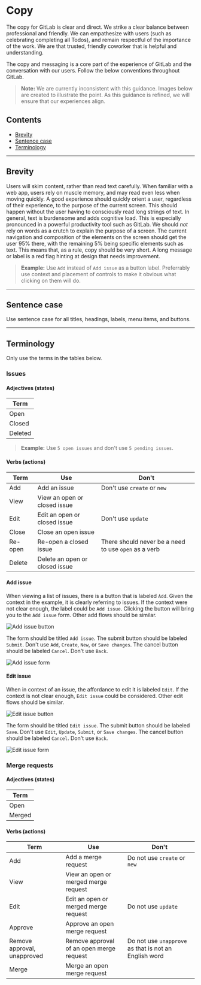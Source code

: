 # Copy

The copy for GitLab is clear and direct. We strike a clear balance between professional and friendly. We can empathesize with users (such as celebrating completing all Todos), and remain respectful of the importance of the work. We are that trusted, friendly coworker that is helpful and understanding.

The copy and messaging is a core part of the experience of GitLab and the conversation with our users. Follow the below conventions throughout GitLab. 

>**Note:**
We are currently inconsistent with this guidance. Images below are created to illustrate the point. As this guidance is refined, we will ensure that our experiences align.

## Contents
* [Brevity](#brevity)
* [Sentence case](#sentence-case)
* [Terminology](#terminology)

---

## Brevity
Users will skim content, rather than read text carefully.
When familiar with a web app, users rely on muscle memory, and may read even less when moving quickly.
A good experience should quickly orient a user, regardless of their experience, to the purpose of the current screen. This should happen without the user having to consciously read long strings of text.
In general, text is burdensome and adds cognitive load. This is especially pronounced in a powerful productivity tool such as GitLab.
We should _not_ rely on words as a crutch to explain the purpose of a screen.
The current navigation and composition of the elements on the screen should get the user 95% there, with the remaining 5% being specific elements such as text.
This means that, as a rule, copy should be very short. A long message or label is a red flag hinting at design that needs improvement.

>**Example:**
Use `Add` instead of `Add issue` as a button label.
Preferrably use context and placement of controls to make it obvious what clicking on them will do.

---

## Sentence case
Use sentence case for all titles, headings, labels, menu items, and buttons.

---

## Terminology
Only use the terms in the tables below.

### Issues

#### Adjectives (states)

| Term |
| ---- |
| Open |
| Closed |
| Deleted |

>**Example:**
Use `5 open issues` and don't use `5 pending issues`.

#### Verbs (actions)

| Term | Use | Don't |
| ---- | --- | --- |
| Add | Add an issue | Don't use `create` or `new` |
| View | View an open or closed issue ||
| Edit | Edit an open or closed issue | Don't use `update` |
| Close | Close an open issue ||
| Re-open | Re-open a closed issue | There should never be a need to use `open` as a verb |
| Delete | Delete an open or closed issue ||

#### Add issue

When viewing a list of issues, there is a button that is labeled `Add`. Given the context in the example, it is clearly referring to issues. If the context were not clear enough, the label could be `Add issue`. Clicking the button will bring you to the `Add issue` form. Other add flows should be similar.

![Add issue button](img/copy-form-addissuebutton.png)

The form should be titled `Add issue`. The submit button should be labeled `Submit`. Don't use `Add`, `Create`, `New`, or `Save changes`. The cancel button should be labeled `Cancel`. Don't use `Back`.

![Add issue form](img/copy-form-addissueform.png)

#### Edit issue

When in context of an issue, the affordance to edit it is labeled `Edit`. If the context is not clear enough, `Edit issue` could be considered. Other edit flows should be similar.

![Edit issue button](img/copy-form-editissuebutton.png)

The form should be titled `Edit issue`. The submit button should be labeled `Save`. Don't use `Edit`, `Update`, `Submit`, or `Save changes`. The cancel button should be labeled `Cancel`. Don't use `Back`.

![Edit issue form](img/copy-form-editissueform.png)


### Merge requests

#### Adjectives (states)

| Term |
| ---- |
| Open |
| Merged |

#### Verbs (actions)

| Term | Use | Don't |
| ---- | --- | --- |
| Add | Add a merge request | Do not use `create` or `new` |
| View | View an open or merged merge request ||
| Edit | Edit an open or merged merge request| Do not use `update` |
| Approve | Approve an open merge request ||
| Remove approval, unapproved | Remove approval of an open merge request | Do not use `unapprove` as that is not an English word|
| Merge | Merge an open merge request ||
